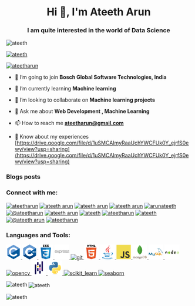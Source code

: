 <!--
**Ateeth/Ateeth** is a ✨ _special_ ✨ repository because its `README.md` (this file) appears on your GitHub profile.

Here are some ideas to get you started:

- 🔭 I’m currently working on ...
- 🌱 I’m currently learning ...
- 👯 I’m looking to collaborate on ...
- 🤔 I’m looking for help with ...
- 💬 Ask me about ...
- 📫 How to reach me: ...
- 😄 Pronouns: ...
- ⚡ Fun fact: ...
-->

<h1 align="center">Hi 👋, I'm Ateeth Arun</h1>
<h3 align="center">I am quite interested in the world of Data Science</h3>

<p align="left"> <img src="https://komarev.com/ghpvc/?username=ateeth&label=Profile%20views&color=0e75b6&style=flat" alt="ateeth" /> </p>

<p align="left"> <a href="https://github.com/ryo-ma/github-profile-trophy"><img src="https://github-profile-trophy.vercel.app/?username=ateeth&theme=onedark" alt="ateeth" /></a> </p>

<p align="left"> <a href="https://twitter.com/ateetharun" target="blank"><img src="https://img.shields.io/twitter/follow/ateetharun?logo=twitter&style=for-the-badge" alt="ateetharun" /></a> </p>

- 🔭 I’m going to join **Bosch Global Software Technologies, India**

- 🌱 I’m currently learning **Machine learning**

- 👯 I’m looking to collaborate on **Machine learning projects**

- 💬 Ask me about **Web Development , Machine Learning**

- 📫 How to reach me **ateetharun@gmail.com**

- 📄 Know about my experiences [https://drive.google.com/file/d/1uSMCAImyRaaUchYWCFUk0Y_ejrfS0ewy/view?usp=sharing](https://drive.google.com/file/d/1uSMCAImyRaaUchYWCFUk0Y_ejrfS0ewy/view?usp=sharing)

### Blogs posts
<!-- BLOG-POST-LIST:START -->
<!-- BLOG-POST-LIST:END -->

<h3 align="left">Connect with me:</h3>
<p align="left">
<a href="https://twitter.com/ateetharun" target="blank"><img align="center" src="https://raw.githubusercontent.com/rahuldkjain/github-profile-readme-generator/master/src/images/icons/Social/twitter.svg" alt="ateetharun" height="30" width="40" /></a>
<a href="https://www.linkedin.com/in/ateeth-arun-a659bb190/n" target="blank"><img align="center" src="https://raw.githubusercontent.com/rahuldkjain/github-profile-readme-generator/master/src/images/icons/Social/linked-in-alt.svg" alt="ateeth arun" height="30" width="40" /></a>
<a href="https://stackoverflow.com/users/20211990/ateeth-arun" target="blank"><img align="center" src="https://raw.githubusercontent.com/rahuldkjain/github-profile-readme-generator/master/src/images/icons/Social/stack-overflow.svg" alt="ateeth arun" height="30" width="40" /></a>
<a href="https://www.kaggle.com/ateetharun" target="blank"><img align="center" src="https://raw.githubusercontent.com/rahuldkjain/github-profile-readme-generator/master/src/images/icons/Social/kaggle.svg" alt="ateeth arun" height="30" width="40" /></a>
<a href="https://instagram.com/arunateeth" target="blank"><img align="center" src="https://raw.githubusercontent.com/rahuldkjain/github-profile-readme-generator/master/src/images/icons/Social/instagram.svg" alt="arunateeth" height="30" width="40" /></a>
<a href="https://medium.com/@ateetharun" target="blank"><img align="center" src="https://raw.githubusercontent.com/rahuldkjain/github-profile-readme-generator/master/src/images/icons/Social/medium.svg" alt="@ateetharun" height="30" width="40" /></a>
<a href="https://www.youtube.com/channel/UC9DY9eFoLeUy-lzM0yBJEJw" target="blank"><img align="center" src="https://raw.githubusercontent.com/rahuldkjain/github-profile-readme-generator/master/src/images/icons/Social/youtube.svg" alt="ateeth arun" height="30" width="40" /></a>
<a href="https://www.codechef.com/users/ateeth" target="blank"><img align="center" src="https://cdn.jsdelivr.net/npm/simple-icons@3.1.0/icons/codechef.svg" alt="ateeth" height="30" width="40" /></a>
<a href="https://www.hackerrank.com/ateetharun" target="blank"><img align="center" src="https://raw.githubusercontent.com/rahuldkjain/github-profile-readme-generator/master/src/images/icons/Social/hackerrank.svg" alt="ateetharun" height="30" width="40" /></a>
<a href="https://www.leetcode.com/ateeth" target="blank"><img align="center" src="https://raw.githubusercontent.com/rahuldkjain/github-profile-readme-generator/master/src/images/icons/Social/leet-code.svg" alt="ateeth" height="30" width="40" /></a>
<a href="https://www.hackerearth.com/@ateeth arun" target="blank"><img align="center" src="https://raw.githubusercontent.com/rahuldkjain/github-profile-readme-generator/master/src/images/icons/Social/hackerearth.svg" alt="@ateeth arun" height="30" width="40" /></a>
<a href="https://auth.geeksforgeeks.org/user/ateetharun" target="blank"><img align="center" src="https://raw.githubusercontent.com/rahuldkjain/github-profile-readme-generator/master/src/images/icons/Social/geeks-for-geeks.svg" alt="ateetharun" height="30" width="40" /></a>
</p>

<h3 align="left">Languages and Tools:</h3>
<p align="left"> <a href="https://www.cprogramming.com/" target="_blank" rel="noreferrer"> <img src="https://raw.githubusercontent.com/devicons/devicon/master/icons/c/c-original.svg" alt="c" width="40" height="40"/> </a> <a href="https://www.w3schools.com/cpp/" target="_blank" rel="noreferrer"> <img src="https://raw.githubusercontent.com/devicons/devicon/master/icons/cplusplus/cplusplus-original.svg" alt="cplusplus" width="40" height="40"/> </a> <a href="https://www.w3schools.com/css/" target="_blank" rel="noreferrer"> <img src="https://raw.githubusercontent.com/devicons/devicon/master/icons/css3/css3-original-wordmark.svg" alt="css3" width="40" height="40"/> </a> <a href="https://expressjs.com" target="_blank" rel="noreferrer"> <img src="https://raw.githubusercontent.com/devicons/devicon/master/icons/express/express-original-wordmark.svg" alt="express" width="40" height="40"/> </a> <a href="https://git-scm.com/" target="_blank" rel="noreferrer"> <img src="https://www.vectorlogo.zone/logos/git-scm/git-scm-icon.svg" alt="git" width="40" height="40"/> </a> <a href="https://www.w3.org/html/" target="_blank" rel="noreferrer"> <img src="https://raw.githubusercontent.com/devicons/devicon/master/icons/html5/html5-original-wordmark.svg" alt="html5" width="40" height="40"/> </a> <a href="https://www.java.com" target="_blank" rel="noreferrer"> <img src="https://raw.githubusercontent.com/devicons/devicon/master/icons/java/java-original.svg" alt="java" width="40" height="40"/> </a> <a href="https://developer.mozilla.org/en-US/docs/Web/JavaScript" target="_blank" rel="noreferrer"> <img src="https://raw.githubusercontent.com/devicons/devicon/master/icons/javascript/javascript-original.svg" alt="javascript" width="40" height="40"/> </a> <a href="https://www.mongodb.com/" target="_blank" rel="noreferrer"> <img src="https://raw.githubusercontent.com/devicons/devicon/master/icons/mongodb/mongodb-original-wordmark.svg" alt="mongodb" width="40" height="40"/> </a> <a href="https://www.mysql.com/" target="_blank" rel="noreferrer"> <img src="https://raw.githubusercontent.com/devicons/devicon/master/icons/mysql/mysql-original-wordmark.svg" alt="mysql" width="40" height="40"/> </a> <a href="https://nodejs.org" target="_blank" rel="noreferrer"> <img src="https://raw.githubusercontent.com/devicons/devicon/master/icons/nodejs/nodejs-original-wordmark.svg" alt="nodejs" width="40" height="40"/> </a> <a href="https://opencv.org/" target="_blank" rel="noreferrer"> <img src="https://www.vectorlogo.zone/logos/opencv/opencv-icon.svg" alt="opencv" width="40" height="40"/> </a> <a href="https://pandas.pydata.org/" target="_blank" rel="noreferrer"> <img src="https://raw.githubusercontent.com/devicons/devicon/2ae2a900d2f041da66e950e4d48052658d850630/icons/pandas/pandas-original.svg" alt="pandas" width="40" height="40"/> </a> <a href="https://www.python.org" target="_blank" rel="noreferrer"> <img src="https://raw.githubusercontent.com/devicons/devicon/master/icons/python/python-original.svg" alt="python" width="40" height="40"/> </a> <a href="https://scikit-learn.org/" target="_blank" rel="noreferrer"> <img src="https://upload.wikimedia.org/wikipedia/commons/0/05/Scikit_learn_logo_small.svg" alt="scikit_learn" width="40" height="40"/> </a> <a href="https://seaborn.pydata.org/" target="_blank" rel="noreferrer"> <img src="https://seaborn.pydata.org/_images/logo-mark-lightbg.svg" alt="seaborn" width="40" height="40"/> </a> </p>

<p><img align="left" src="https://github-readme-stats.vercel.app/api/top-langs?username=ateeth&show_icons=true&locale=en&layout=compact" alt="ateeth" /></p>

<p>&nbsp;<img align="center" src="https://github-readme-stats.vercel.app/api?username=ateeth&show_icons=true&locale=en" alt="ateeth" /></p>

<p><img align="center" src="https://github-readme-streak-stats.herokuapp.com/?user=ateeth&" alt="ateeth" /></p>

